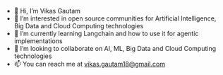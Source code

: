 - 👋 Hi, I’m Vikas Gautam
- 👀 I’m interested in open source communities for Artificial Intelligence, Big Data and Cloud Computing technologies
- 🌱 I’m currently learning Langchain and how to use it for agentic implementations
- 💞️ I’m looking to collaborate on AI, ML, Big Data and Cloud Computing technologies
- 📫 You can reach me at vikas.gautam18@gmail.com

<!---
vikasgautam18/vikasgautam18 is a ✨ special ✨ repository because its `README.md` (this file) appears on your GitHub profile.
You can click the Preview link to take a look at your changes.
--->
